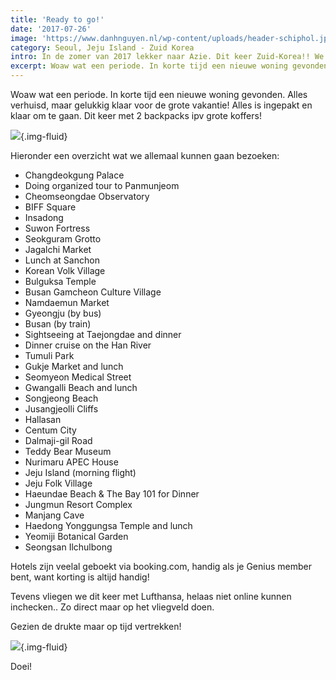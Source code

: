 ```yaml
---
title: 'Ready to go!'
date: '2017-07-26'
image: 'https://www.danhnguyen.nl/wp-content/uploads/header-schiphol.jpg'
category: Seoul, Jeju Island - Zuid Korea
intro: In de zomer van 2017 lekker naar Azie. Dit keer Zuid-Korea!! We gaan door verschillende streken zoals Gyeonggi, Gangwon en Gyeongbuk.
excerpt: Woaw wat een periode. In korte tijd een nieuwe woning gevonden. Alles verhuisd, maar gelukkig klaar voor de grote vakantie! Alles is ingepakt en klaar om te gaan. Dit keer met 2 backpacks ipv grote koffers!
---
```


Woaw wat een periode. In korte tijd een nieuwe woning gevonden. Alles verhuisd, maar gelukkig klaar voor de grote vakantie! Alles is ingepakt en klaar om te gaan. Dit keer met 2 backpacks ipv grote koffers!

![](https://www.danhnguyen.nl/wp-content/uploads/IMG_20170726_111523-700x394.jpg){.img-fluid}

Hieronder een overzicht wat we allemaal kunnen gaan bezoeken:

-   Changdeokgung Palace
-   Doing organized tour to Panmunjeom
-   Cheomseongdae Observatory
-   BIFF Square
-   Insadong
-   Suwon Fortress
-   Seokguram Grotto
-   Jagalchi Market
-   Lunch at Sanchon
-   Korean Volk Village
-   Bulguksa Temple
-   Busan Gamcheon Culture Village
-   Namdaemun Market
-   Gyeongju (by bus)
-   Busan (by train)
-   Sightseeing at Taejongdae and dinner
-   Dinner cruise on the Han River
-   Tumuli Park
-   Gukje Market and lunch
-   Seomyeon Medical Street
-   Gwangalli Beach and lunch
-   Songjeong Beach
-   Jusangjeolli Cliffs
-   Hallasan
-   Centum City
-   Dalmaji-gil Road
-   Teddy Bear Museum
-   Nurimaru APEC House
-   Jeju Island (morning flight)
-   Jeju Folk Village
-   Haeundae Beach & The Bay 101 for Dinner
-   Jungmun Resort Complex
-   Manjang Cave
-   Haedong Yonggungsa Temple and lunch
-   Yeomiji Botanical Garden
-   Seongsan Ilchulbong

Hotels zijn veelal geboekt via booking.com, handig als je Genius member bent, want korting is altijd handig!

Tevens vliegen we dit keer met Lufthansa, helaas niet online kunnen inchecken.. Zo direct maar op het vliegveld doen.

Gezien de drukte maar op tijd vertrekken!

![](https://www.danhnguyen.nl/wp-content/uploads/IMG_20170726_195456-700x394.jpg){.img-fluid}

Doei!
